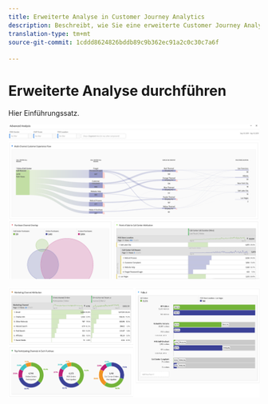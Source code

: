 ```yaml
---
title: Erweiterte Analyse in Customer Journey Analytics
description: Beschreibt, wie Sie eine erweiterte Customer Journey Analytics-Analyse in Workspace durchführen.
translation-type: tm+mt
source-git-commit: 1cddd8624826bddb89c9b362ec91a2c0c30c7a6f

---
```



# Erweiterte Analyse durchführen

Hier Einführungssatz.

![Workspace-Screenshot 1](assets/cja-adv-analysis1.png)

![Workspace-Screenshot 2](assets/cja-adv-analysis2.png)
